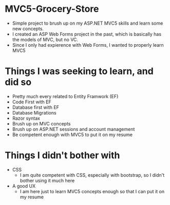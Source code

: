 # MVC5-Grocery-Store
- Simple project to brush up on my ASP.NET MVC5 skills and learn some new concepts.
- I created an ASP Web Forms project in the past, which is basically has the models of MVC, but no VC.
- Since I only had expierence with Web Forms, I wanted to properly learn MVC5

# Things I was seeking  to learn, and did so
- Pretty much every related to Entity Framwork (EF)
- Code First with EF
- Database first with EF
- Database Migrations
- Razor syntax
- Brush up on MVC concepts
- Brush up on ASP.NET sessions and account management
- Be competent enough with MVC5 to put it on my resume

# Things I didn't bother with
- CSS
  - I am quite competent with CSS, especially with bootstrap, so I didn't bother using it much here
- A good UX 
  - I am here just to learn MVC5 concepts enough so that I can put it on my resume
